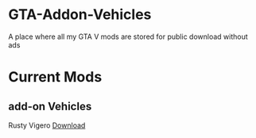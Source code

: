 # GTA-Addon-Vehicles
A place where all my GTA V mods are stored for public download without ads

# Current Mods
## add-on Vehicles
Rusty Vigero [Download](https://github.com/ContinuedOak/GTAV-Mods/raw/refs/heads/main/rustyvigero.zip)
